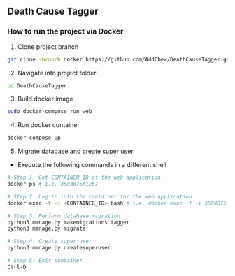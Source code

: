 ## Death Cause Tagger

### How to run the project via Docker

1.  Clone project branch
```sh
git clone -branch docker https://github.com/AddChew/DeathCauseTagger.git
```

2. Navigate into project folder
```sh
cd DeathCauseTagger
```

3. Build docker image
```sh
sudo docker-compose run web
```

4. Run docker container
```sh
docker-compose up
```

5. Migrate database and create super user
- Execute the following commands in a different shell
```sh
# Step 1: Get CONTAINER_ID of the web application
docker ps # i.e. 358d875f1267

# Step 2: Log in into the container for the web application
docker exec -t -i <CONTAINER_ID> bash # i.e. docker exec -t -i 358d875f1267 bash

# Step 3: Perform database migration
python3 manage.py makemigrations tagger
python3 manage.py migrate

# Step 4: Create super user
python3 manage.py createsuperuser

# Step 5: Exit container
Ctrl-D
```